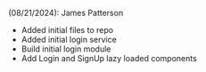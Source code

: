 (08/21/2024): James Patterson
 - Added initial files to repo
 - Added initial login service
 - Build initial login module
 - Add Login and SignUp lazy loaded components